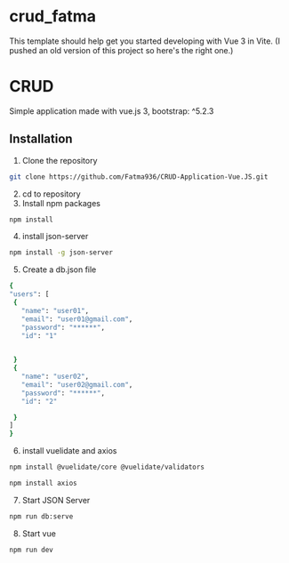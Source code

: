 # crud_fatma

This template should help get you started developing with Vue 3 in Vite.
(I pushed an old version of this project so here's the right one.)

# CRUD

Simple application made with vue.js 3, bootstrap: ^5.2.3
## Installation

1) Clone the repository 
```bash
git clone https://github.com/Fatma936/CRUD-Application-Vue.JS.git
```
2) cd to repository
3) Install npm packages
```bash
npm install
```
4) install json-server
```bash
npm install -g json-server
```
5) Create a db.json file
 ```bash
{
"users": [
  {
    "name": "user01",
    "email": "user01@gmail.com",
    "password": "******",
    "id": "1"    

  
  }
  {
    "name": "user02",
    "email": "user02@gmail.com",
    "password": "******",
    "id": "2" 

  }
 ]
}
```
 6) install vuelidate and axios
```bash
npm install @vuelidate/core @vuelidate/validators
```
```bash
npm install axios
```
 7) Start JSON Server
```bash
npm run db:serve
```
8) Start vue
```bash
npm run dev
```


## 
